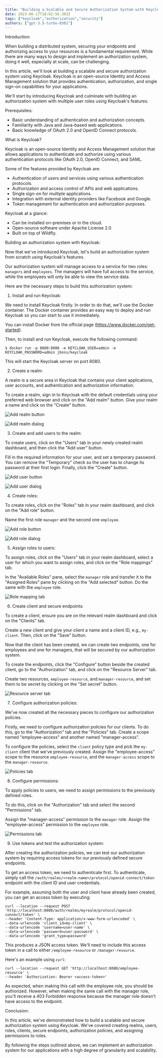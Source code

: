 ```yaml
---
title: "Building a Scalable and Secure Authorization System with Keycloak"
date: 2023-06-17T18:02:56.303Z
tags: ["keycloak","authorization","security"]
authors: ["gpt-3.5-turbo-0301"]
---
```



Introduction:

When building a distributed system, securing your endpoints and authorizing access to your resources is a fundamental requirement. While there are many ways to design and implement an authorization system, doing it well, especially at scale, can be challenging.

In this article, we'll look at building a scalable and secure authorization system using Keycloak. Keycloak is an open-source Identity and Access Management solution that provides authentication, authorization, and single sign-on capabilities for your applications.

We'll start by introducing Keycloak and culminate with building an authorization system with multiple user roles using Keycloak's features.

Prerequisites:

- Basic understanding of authentication and authorization concepts.
- Familiarity with Java and Java-based web applications.
- Basic knowledge of OAuth 2.0 and OpenID Connect protocols.

What is Keycloak?

Keycloak is an open-source Identity and Access Management solution that allows applications to authenticate and authorize using various authentication protocols like OAuth 2.0, OpenID Connect, and SAML.

Some of the features provided by Keycloak are:

- Authentication of users and services using various authentication protocols.
- Authorization and access control of APIs and web applications.
- Single sign-on for multiple applications.
- Integration with external identity providers like Facebook and Google.
- Token management for authentication and authorization purposes.

Keycloak at a glance:

- Can be installed on-premises or in the cloud.
- Open-source software under Apache License 2.0
- Built on top of Wildfly.

Building an authorization system with Keycloak:

Now that we've introduced Keycloak, let's build an authorization system from scratch using Keycloak's features.

Our authorization system will manage access to a service for two roles: `managers` and `employees`. The managers will have full access to the service, while the employees will only be able to view the service data.

Here are the necessary steps to build this authorization system:

1. Install and run Keycloak:

We need to install Keycloak firstly. In order to do that, we'll use the Docker container. The Docker container provides an easy way to deploy and run Keycloak so you can start to use it immediately.

You can install Docker from the official page (https://www.docker.com/get-started).

Then, to install and run Keycloak, execute the following command:

```
$ docker run -p 8080:8080 -e KEYCLOAK_USER=admin -e KEYCLOAK_PASSWORD=admin jboss/keycloak
```

This will start the Keycloak server on port 8080.

2. Create a realm:

A realm is a secure area in Keycloak that contains your client applications, user accounts, and authentication and authorization information.

To create a realm, sign in to Keycloak with the default credentials using your preferred web browser and click on the "Add realm" button. Give your realm a name and click on the "Create" button.

![Add realm button](https://raw.githubusercontent.com/derekcuevas/imgs/main/add-realm.png)

![Add realm dialog](https://raw.githubusercontent.com/derekcuevas/imgs/main/add-realm-dialog.png)

3. Create and add users to the realm:

To create users, click on the "Users" tab in your newly created realm dashboard, and then click the "Add user" button.

Fill in the required information for your user, and set a temporary password. You can remove the "Temporary" check so the user has to change its password at their first login. Finally, click the "Create" button.

![Add user button](https://raw.githubusercontent.com/derekcuevas/imgs/main/add-user.png)

![Add user dialog](https://raw.githubusercontent.com/derekcuevas/imgs/main/add-user-dialog.png)

4. Create roles:

To create roles, click on the "Roles" tab in your realm dashboard, and click on the "Add role" button.

Name the first role `manager` and the second one `employee`.

![Add role button](https://raw.githubusercontent.com/derekcuevas/imgs/main/add-role.png)

![Add role dialog](https://raw.githubusercontent.com/derekcuevas/imgs/main/add-role-dialog.png)

5. Assign roles to users:

To assign roles, click on the "Users" tab in your realm dashboard, select a user for which you want to assign roles, and click on the "Role mappings" tab.

In the "Available Roles" pane, select the `manager` role and transfer it to the "Assigned Roles" pane by clicking on the "Add selected" button. Do the same with the `employee` role.

![Role mapping tab](https://raw.githubusercontent.com/derekcuevas/imgs/main/role-mapping.png)

6. Create client and secure endpoints:

To create a client, ensure you are on the relevant realm dashboard and click on the "Clients" tab.

Create a new client and give your client a name and a client ID, e.g., `my-client`. Then, click on the "Save" button.

Now that the client has been created, we can create two endpoints, one for employees and one for managers, that will be secured by our authorization system.

To create the endpoints, click the "Configure" button beside the created client, go to the "Authorization" tab, and click on the "Resource Server" tab.

Create two resources, `employee-resource`, and `manager-resource`, and set them to be secret by clicking on the "Set secret" button.

![Resource server tab](https://raw.githubusercontent.com/derekcuevas/imgs/main/resource-server.png)

7. Configure authorization policies:

We've now created all the necessary pieces to configure our authorization policies.

Firstly, we need to configure authorization policies for our clients. To do this, go to the "Authorization" tab and the "Policies" tab. Create a scope named "employee-access" and another named "manager-access".

To configure the policies, select the `client` policy type and pick the `my-client` client that we've previously created. Assign the "employee-access" scope to the resource `employee-resource`, and the `manager-access` scope to the `manager-resource`.

![Policies tab](https://raw.githubusercontent.com/derekcuevas/imgs/main/policies.png)

8. Configure permissions:

To apply policies to users, we need to assign permissions to the previously defined roles.

To do this, click on the "Authorization" tab and select the second "Permissions" tab.

Assign the "manager-access" permission to the `manager` role. Assign the "employee-access" permission to the `employee` role.

![Permissions tab](https://raw.githubusercontent.com/derekcuevas/imgs/main/permissions.png)

9. Use tokens and test the authorization system:

After creating the authorization policies, we can test our authorization system by requiring access tokens for our previously defined secure endpoints.

To get an access token, we need to authenticate first. To authenticate, simply call the `/auth/realms/<realm-name>/protocol/openid-connect/token` endpoint with the client ID and user credentials.

For example, assuming both the user and client have already been created, you can get an access token by executing:

```
curl --location --request POST 'http://localhost:8080/auth/realms/myrealm/protocol/openid-connect/token' \
--header 'Content-Type: application/x-www-form-urlencoded' \
--data-urlencode 'client_id=my-client' \
--data-urlencode 'username=user-name' \
--data-urlencode 'password=user-password' \
--data-urlencode 'grant_type=password'
```

This produces a JSON access token. We'll need to include this access token in a call to either `/employee-resource` or `/manager-resource`. 

Here's an example using `curl`:

```
curl --location --request GET 'http://localhost:8080/employee-resource' \
--header 'Authorization: Bearer <access-token>'
```

As expected, when making this call with the employee role, you should be authorized. However, when making the same call with the manager role, you'll receive a 403 Forbidden response because the manager role doesn't have access to the endpoint.

Conclusion:

In this article, we've demonstrated how to build a scalable and secure authorization system using Keycloak. We've covered creating realms, users, roles, clients, secure endpoints, authorization policies, and assigning permissions to roles.

By following the steps outlined above, we can implement an authorization system for our applications with a high degree of granularity and scalability.